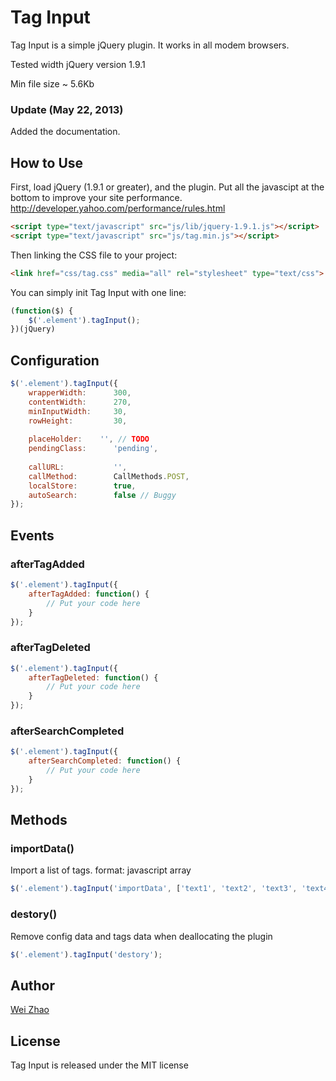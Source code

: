 # Tag Input

Tag Input is a simple jQuery plugin. It works in all modem browsers.

Tested width jQuery version 1.9.1

Min file size ~ 5.6Kb

### Update (May 22, 2013)
Added the documentation.

## How to Use

First, load jQuery (1.9.1 or greater), and the plugin. 
Put all the javascipt at the bottom to improve your site performance.
http://developer.yahoo.com/performance/rules.html
```html
<script type="text/javascript" src="js/lib/jquery-1.9.1.js"></script>
<script type="text/javascript" src="js/tag.min.js"></script>
```

Then linking the CSS file to your project:
```html
<link href="css/tag.css" media="all" rel="stylesheet" type="text/css">
```

You can simply init Tag Input with one line:

```javascript
(function($) {
    $('.element').tagInput();
})(jQuery)
```

## Configuration
```javascript
$('.element').tagInput({
    wrapperWidth:      300,
    contentWidth:      270,
    minInputWidth:     30,
    rowHeight:         30,
    
    placeHolder:    '', // TODO
    pendingClass:      'pending',
    
    callURL:           '',
    callMethod:        CallMethods.POST,
    localStore:        true,
    autoSearch:        false // Buggy
});
```
## Events

### afterTagAdded
```javascript
$('.element').tagInput({
    afterTagAdded: function() {
        // Put your code here
    }
});
```
### afterTagDeleted
```javascript
$('.element').tagInput({
    afterTagDeleted: function() {
        // Put your code here
    }
});
```

### afterSearchCompleted
```javascript
$('.element').tagInput({
    afterSearchCompleted: function() {
        // Put your code here
    }
});
```

## Methods

### importData()
Import a list of tags. format: javascript array
```javascript
$('.element').tagInput('importData', ['text1', 'text2', 'text3', 'text4', 'text5']);
```

### destory()
Remove config data and tags data when deallocating the plugin
```javascript
$('.element').tagInput('destory');
```

## Author
[Wei Zhao](http://github.com/wei-zhao-83)

## License
Tag Input is released under the MIT license


